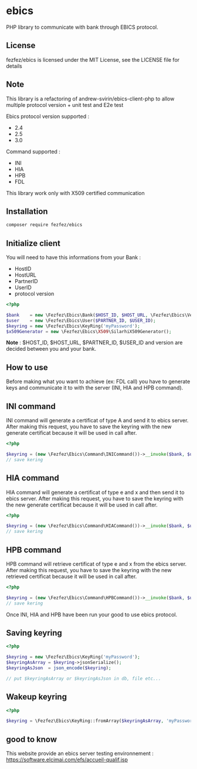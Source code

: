 # ebics

PHP library to communicate with bank through EBICS protocol.

## License
fezfez/ebics is licensed under the MIT License, see the LICENSE file for details

## Note
This library is a refactoring of andrew-svirin/ebics-client-php to allow multiple protocol version + unit test and E2e test

Ebics protocol version supported :

- 2.4
- 2.5
- 3.0

Command supported :

- INI
- HIA
- HPB
- FDL

This library work only with X509 certified communication

## Installation

```bash
composer require fezfez/ebics
```


## Initialize client

You will need to have this informations from your Bank : 

- HostID
- HostURL
- PartnerID
- UserID
- protocol version

```php
<?php

$bank    = new \Fezfez\Ebics\Bank($HOST_ID, $HOST_URL, \Fezfez\Ebics\Version::v24());
$user    = new \Fezfez\Ebics\User($PARTNER_ID, $USER_ID);
$keyring = new \Fezfez\Ebics\KeyRing('myPassword');
$x509Generator = new \Fezfez\Ebics\X509\SilarhiX509Generator();
```

**Note** : $HOST_ID, $HOST_URL, $PARTNER_ID, $USER_ID and version are decided between you and your bank.

## How to use

Before making what you want to achieve (ex: FDL call) you have to generate keys and communicate it to  with the server (INI, HIA and HPB command).

## INI command

INI command will generate a certificat of type A and send it to ebics server.
After making this request, you have to save the keyring with the new generate certificat because it will be used in call after.

```php
<?php

$keyring = (new \Fezfez\Ebics\Command\INICommand())->__invoke($bank, $user, $keyring, $x509Generator);
// save kering

```

## HIA command

HIA command will generate a certificat of type e and x and then send it to ebics server.
After making this request, you have to save the keyring with the new generate certificat because it will be used in call after.

```php
<?php

$keyring = (new \Fezfez\Ebics\Command\HIACommand())->__invoke($bank, $user, $keyring, $x509Generator);
// save kering 

```

## HPB command

HPB command will retrieve certificat of type e and x from the ebics server.
After making this request, you have to save the keyring with the new retrieved certificat because it will be used in call after.

```php
<?php

$keyring = (new \Fezfez\Ebics\Command\HPBCommand())->__invoke($bank, $user, $keyring);
// save kering

```

Once INI, HIA and HPB have been run your good to use ebics protocol.

## Saving keyring

```php
<?php

$keyring = new \Fezfez\Ebics\KeyRing('myPassword');
$keyringAsArray = $keyring->jsonSerialize(); 
$keyringAsJson  = json_encode($keyring); 

// put $keyringAsArray or $keyringAsJson in db, file etc...

```

## Wakeup keyring

```php
<?php

$keyring = \Fezfez\Ebics\KeyRing::fromArray($keyringAsArray, 'myPassword');

```

## good to know

This website provide an ebics server testing environnement : https://software.elcimai.com/efs/accueil-qualif.jsp 